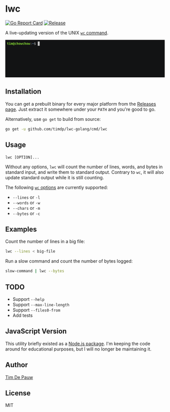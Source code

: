 # lwc

[![Go Report Card](https://goreportcard.com/badge/github.com/timdp/lwc-golang)](https://goreportcard.com/report/github.com/timdp/lwc-golang) [![Release](https://img.shields.io/github/release/timdp/lwc-golang.svg)](https://github.com/timdp/lwc-golang/releases/latest)

A live-updating version of the UNIX [`wc` command](https://en.wikipedia.org/wiki/Wc_(Unix)).

![](demo.gif)

## Installation

You can get a prebuilt binary for every major platform from the
[Releases page](https://github.com/timdp/lwc-golang/releases). Just extract it
somewhere under your `PATH` and you're good to go.

Alternatively, use `go get` to build from source:

```bash
go get -u github.com/timdp/lwc-golang/cmd/lwc
```

## Usage

```
lwc [OPTION]...
```

Without any options, `lwc` will count the number of lines, words, and bytes
in standard input, and write them to standard output. Contrary to `wc`, it will
also update standard output while it is still counting.

The following [`wc` options](https://en.wikipedia.org/wiki/Wc_(Unix)) are
currently supported:

- `--lines` or `-l`
- `--words` or `-w`
- `--chars` or `-m`
- `--bytes` or `-c`

## Examples

Count the number of lines in a big file:

```bash
lwc --lines < big-file
```

Run a slow command and count the number of bytes logged:

```bash
slow-command | lwc --bytes
```

## TODO

- Support `--help`
- Support `--max-line-length`
- Support `--files0-from`
- Add tests

## JavaScript Version

This utility briefly existed as a
[Node.js package](https://github.com/timdp/lwc-nodejs). I'm keeping the code
around for educational purposes, but I will no longer be maintaining it.

## Author

[Tim De Pauw](https://tmdpw.eu/)

## License

MIT
